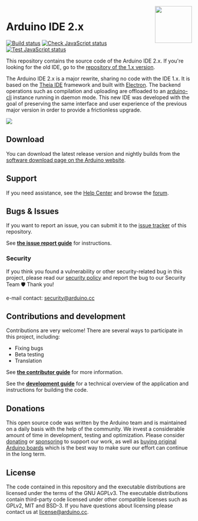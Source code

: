 <img src="https://content.arduino.cc/website/Arduino_logo_teal.svg" height="100" align="right" />

# Arduino IDE 2.x

[![Build status](https://github.com/arduino/arduino-ide/actions/workflows/build.yml/badge.svg)](https://github.com/arduino/arduino-ide/actions/workflows/build.yml)
[![Check JavaScript status](https://github.com/arduino/arduino-ide/actions/workflows/check-javascript.yml/badge.svg)](https://github.com/arduino/arduino-ide/actions/workflows/check-javascript.yml)
[![Test JavaScript status](https://github.com/arduino/arduino-ide/actions/workflows/test-javascript.yml/badge.svg)](https://github.com/arduino/arduino-ide/actions/workflows/test-javascript.yml)

This repository contains the source code of the Arduino IDE 2.x. If you're looking for the old IDE, go to the [repository of the 1.x version](https://github.com/arduino/Arduino).

The Arduino IDE 2.x is a major rewrite, sharing no code with the IDE 1.x. It is based on the [Theia IDE](https://theia-ide.org/) framework and built with [Electron](https://www.electronjs.org/). The backend operations such as compilation and uploading are offloaded to an [arduino-cli](https://github.com/arduino/arduino-cli) instance running in daemon mode. This new IDE was developed with the goal of preserving the same interface and user experience of the previous major version in order to provide a frictionless upgrade.

![](static/screenshot.png)

## Download

You can download the latest release version and nightly builds from the [software download page on the Arduino website](https://www.arduino.cc/en/software).

## Support

If you need assistance, see the [Help Center](https://support.arduino.cc/hc/en-us/categories/360002212660-Software-and-Downloads) and browse the [forum](https://forum.arduino.cc/index.php?board=150.0).

## Bugs & Issues

If you want to report an issue, you can submit it to the [issue tracker](https://github.com/arduino/arduino-ide/issues) of this repository.

See [**the issue report guide**](docs/contributor-guide/issues.md#issue-report-guide) for instructions.

### Security

If you think you found a vulnerability or other security-related bug in this project, please read our
[security policy](https://github.com/arduino/arduino-ide/security/policy) and report the bug to our Security Team 🛡️
Thank you!

e-mail contact: security@arduino.cc

## Contributions and development

Contributions are very welcome! There are several ways to participate in this project, including:

- Fixing bugs
- Beta testing
- Translation

See [**the contributor guide**](docs/CONTRIBUTING.md#contributor-guide) for more information.

See the [**development guide**](docs/development.md) for a technical overview of the application and instructions for building the code.

## Donations

This open source code was written by the Arduino team and is maintained on a daily basis with the help of the community. We invest a considerable amount of time in development, testing and optimization. Please consider [donating](https://www.arduino.cc/en/donate/) or [sponsoring](https://github.com/sponsors/arduino) to support our work, as well as [buying original Arduino boards](https://store.arduino.cc/) which is the best way to make sure our effort can continue in the long term.

## License

The code contained in this repository and the executable distributions are licensed under the terms of the GNU AGPLv3. The executable distributions contain third-party code licensed under other compatible licenses such as GPLv2, MIT and BSD-3. If you have questions about licensing please contact us at [license@arduino.cc](mailto:license@arduino.cc).
